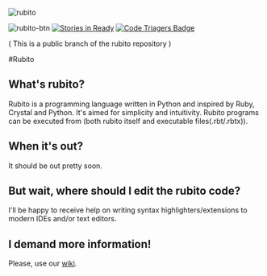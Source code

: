 ![rubito](http://i.imgur.com/nYEaCQ2.png)

![rubito-btn](http://i.imgur.com/datZpRJ.png) [![Stories in Ready](https://badge.waffle.io/aolko/rubito.png?label=ready&title=Ready)](https://waffle.io/aolko/rubito) [![Code Triagers Badge](https://www.codetriage.com/aolko/rubito-public/badges/users.svg)](https://www.codetriage.com/aolko/rubito-public)

( This is a public branch of the rubito repository )

#Rubito

## What's rubito?

Rubito is a programming language written in Python and inspired by Ruby, Crystal and Python. It's aimed for simplicity and intuitivity. Rubito programs can be executed from (both rubito itself and executable files(.rbt/.rbtx)).

## When it's out?

It should be out pretty soon.

## But wait, where should I edit the rubito code?

I'll be happy to receive help on writing syntax highlighters/extensions to modern IDEs and/or text editors.

## I demand more information!

Please, use our [wiki](https://github.com/aolko/rubito/wiki).
